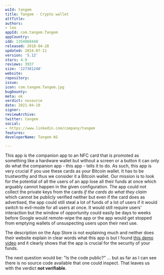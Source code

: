 ```yaml
---
wsId: tangem
title: Tangem - Crypto wallet
altTitle: 
authors:
- leo
appId: com.tangem.Tangem
appCountry: 
idd: 1354868448
released: 2018-04-28
updated: 2024-07-11
version: '5.12'
stars: 4.9
reviews: 3937
size: '227381248'
website: 
repository: 
issue: 
icon: com.tangem.Tangem.jpg
bugbounty: 
meta: ok
verdict: nosource
date: 2021-04-10
signer: 
reviewArchive: 
twitter: tangem
social:
- https://www.linkedin.com/company/tangem
features: 
developerName: Tangem AG

---
```


This app is the companion app to an NFC card that is promoted as something like
a hardware wallet but without a screen or a button it can only do what the
companion app - this app - tells it to do. As such, this app is very crucial if
you use these cards as your Bitcoin wallet. It has to be trustworthy and thus we
consider it a Bitcoin wallet. Our mission is to look for the potential of all
the users of an app lose all their funds at once which arguably cannot happen in
the given configuration. The app could not collect the private keys from the
cards *if the cards do what they claim* which cannot be publicly verified
neither but even if the card does as advertised, the app could still steal a lot
of funds of a lot of users if it would switch to evil-mode for all users at
once. It would still require users' interaction but the window of opportunity
could easily be days to weeks before Google would remote-wipe the app or the app
would get stopped from emptying wallets of unsuspecting users upon their next
use.

The description on the App Store is not explaining much and neither does their
website explain in clear words what this app is but I found
[this demo video](https://www.youtube.com/watch?v=sTaQN2z7H_A) and it clearly
shows that the app is crucial for the security of your funds.

The next question would be: "Is the code public?" ... but as far as I
can see there is no source code available that one could inspect. That leaves us
with the verdict **not verifiable**.